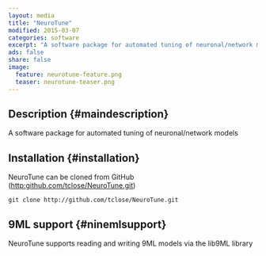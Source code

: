 ```yaml
---
layout: media
title: "NeuroTune"
modified: 2015-03-07
categories: software
excerpt: "A software package for automated tuning of neuronal/network models"
ads: false
share: false
image:
  feature: neurotune-feature.png
  teaser: neurotune-teaser.png
---
```


## Description {#maindescription}

A software package for automated tuning of neuronal/network models

## Installation {#installation}

NeuroTune can be cloned from GitHub ([http:github.com/tclose/NeuroTune.git](http:github.com/tclose/NeuroTune.git))

```
git clone http://github.com/tclose/NeuroTune.git
```

## 9ML support {#ninemlsupport}

NeuroTune supports reading and writing 9ML models via the lib9ML library
